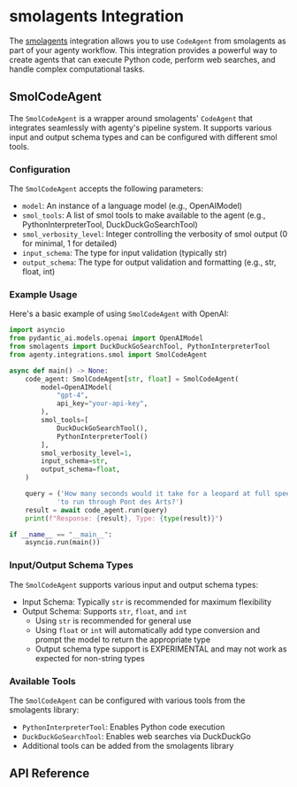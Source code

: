 # smolagents Integration

The [smolagents](https://github.com/huggingface/smolagents) integration allows you to use `CodeAgent` from smolagents as part of your agenty workflow. This integration provides a powerful way to create agents that can execute Python code, perform web searches, and handle complex computational tasks.

## SmolCodeAgent

The `SmolCodeAgent` is a wrapper around smolagents' `CodeAgent` that integrates seamlessly with agenty's pipeline system. It supports various input and output schema types and can be configured with different smol tools.

### Configuration

The `SmolCodeAgent` accepts the following parameters:

- `model`: An instance of a language model (e.g., OpenAIModel)
- `smol_tools`: A list of smol tools to make available to the agent (e.g., PythonInterpreterTool, DuckDuckGoSearchTool)
- `smol_verbosity_level`: Integer controlling the verbosity of smol output (0 for minimal, 1 for detailed)
- `input_schema`: The type for input validation (typically str)
- `output_schema`: The type for output validation and formatting (e.g., str, float, int)

### Example Usage

Here's a basic example of using `SmolCodeAgent` with OpenAI:

```python
import asyncio
from pydantic_ai.models.openai import OpenAIModel
from smolagents import DuckDuckGoSearchTool, PythonInterpreterTool
from agenty.integrations.smol import SmolCodeAgent

async def main() -> None:
    code_agent: SmolCodeAgent[str, float] = SmolCodeAgent(
        model=OpenAIModel(
            "gpt-4",
            api_key="your-api-key",
        ),
        smol_tools=[
            DuckDuckGoSearchTool(),
            PythonInterpreterTool()
        ],
        smol_verbosity_level=1,
        input_schema=str,
        output_schema=float,
    )

    query = ('How many seconds would it take for a leopard at full speed '
            'to run through Pont des Arts?')
    result = await code_agent.run(query)
    print(f"Response: {result}, Type: {type(result)}")

if __name__ == "__main__":
    asyncio.run(main())
```

### Input/Output Schema Types

The `SmolCodeAgent` supports various input and output schema types:

- Input Schema: Typically `str` is recommended for maximum flexibility
- Output Schema: Supports `str`, `float`, and `int`
  - Using `str` is recommended for general use
  - Using `float` or `int` will automatically add type conversion and prompt the model to return the appropriate type
  - Output schema type support is EXPERIMENTAL and may not work as expected for non-string types

### Available Tools

The `SmolCodeAgent` can be configured with various tools from the smolagents library:

- `PythonInterpreterTool`: Enables Python code execution
- `DuckDuckGoSearchTool`: Enables web searches via DuckDuckGo
- Additional tools can be added from the smolagents library

## API Reference
